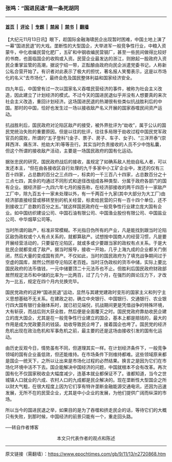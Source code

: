 ### 张鸣：“国进民退”是一条死胡同

---

#### [首页](../../../..?n2720868) &nbsp;|&nbsp; [评论](../../../../../epoch-comment?n2720868) &nbsp;|&nbsp; [专题](../../../../../epoch-special?n2720868) &nbsp;|&nbsp; [禁闻](../../../../../epoch-news?n2720868) &nbsp;|&nbsp; [禁书](../../../../../books?n2720868) &nbsp;|&nbsp; [翻墙](https://github.com/gfw-breaker/nogfw/blob/master/README.md?n2720868)


<div class="post_content" id="artbody" itemprop="articleBody">
 <!-- article content begin -->
 <p>
  【大纪元11月13日讯】眼下，趁国际金融海啸民企出现暂时困难，中国土地上演了一幕“国进民退”的大戏。垄断性的大型国企，大举进军一般竞争性行业，中粮入资蒙牛，中化收编民营化肥厂，五矿和中钢收编民营钢厂，甚至一些民间做得比较好的书商，也面临国企的收购或入资。民营企业最发达的浙江，则掀起一股政府入资民企重掌监管的高潮，据说宁绍一带，正酝酿由政府向民企派遣党委书记，人称新公私合营开始了。有识者对此表示了极大的担忧，著名报人笑蜀表示，这是以市场化的名义“去市场化”，最终会危及国民整体利益和国家经济安全。
 </p>
 <p>
  四九年后，中国曾有过一次以国家名义吞噬民营经济的事件，被称为社会主义改造，因此建立了计划经济的模式。不过今天的国进民退似乎并没有人想要真的来次社会主义改造，重回计划经济。这场国进民退的热潮很有些类似抗战胜利后的中国。那时的中国，恰好也发生过一场以接收敌产名义开展的国家吞噬民间资产运动。
 </p>
 <p>
  抗战胜利后，国民政府对沦陷区敌产的接受，被外界批评为“劫收”，属于公认的国民党统治失败的重要原因。但是以往的批评，往往多局限于劫收过程中国民党军政官员的腐败，所谓的“五子登科”(金子、票子、房子、车子、女子)、“三洋开泰”(崇拜西洋、痛东洋、抢劫大洋)等等丑行。其实当时负责接收的人员不少中饱私囊，但这个所谓的接收敌产活动，主要是一场国民政府的国有化运动。
 </p>
 <p>
  据张忠民的研究，国民政府战后的接收，虽规定了如确系敌人抢劫自私人者，可以发还本主，“但在由各接收区自行处理的九千多家中小工矿企业中，发还的仅有三百十四家，占总数的百分之三点四一，标卖的一千三百八十四家，占总数百分之十三点七四，其余的均通过不同形式和途径改组成各种类型、分属于政府各部门的国有企业。据经济部一九四六年七月的报告称，在经济部接收的两千四百十一家敌产工厂中，除九百五十一家未处理以外，有一千两百十九家(其中大部分为大工厂)由经济部直接经营或移转至别的机关经营，标卖给民营的只有一百十四个单位，还不到接收工厂总数的百分之五。”就这样国民政府在一般竞争性行业建立庞大国有企业。如中国纺织建设公司、中国石油有限公司、中国渔业股份有限公司、中国盐业公司、中华烟草公司等。
 </p>
 <p>
  当时所谓的敌产，标准非常模糊。不光指日伪所有的产业，凡是能找到跟当时沦陷区敌伪政权或个人有点关系的，就都算敌产。试想按中国商人的经营习惯，凡是要开展经营活动的，只要留在沦陷区，就或多或少要跟当家的政权有点关系。于是大批民企就都变成了敌产。据当时报导，接收一开始，几乎上海九成的企业都关门倒闭，然后大量的变成国有资产。不仅如此，当时的国民政府为了填充战争期间过于空虚的国库，居然公然掠夺沦陷区老百姓。当时汪伪政权的货币中储，实际上要比国民政府的法币值钱，一元中储要顶二十元法币也不止。但胜利后国民政府财政部居然规定法币和中储的比率为一比两百，过了几个月，在强烈的舆论压力下，才改为一比五，规定在四个月内兑换完毕。
 </p>
 <p>
  国民党政府的这种“国进民退”运动，显然与其建党建政时变形的国家主义和列宁主义思想基础不无关系。在建政之初，确立中央银行、中国银行、交通银行、农业银行四大国有银行金融体系时，就已初见端倪，抗战期间更是凭借战争的特殊环境，大有斩获，而战后则大获全胜，然后便是全面覆灭之时。国民党政府靠劫收民企建立的庞大国企，尤其是在一般竞争性行业建立的国企，基本上都是赔钱的，最大的作用是成为党政要员的钱袋。劫收导致民企垮了，接着国企也垮了。国民党的经济危机出现在政治危机和军事危机之前，最主要的还是这场由接收引发的国有化运动。
 </p>
 <p>
  由历史反观今日，情势虽有不同，但道理其实一样。在计划经济条件下，一般竞争领域的国有企业虽低效，但还能维持。在市场条件下则维持都难。这些领域原来都是国企一统天下，之所以让出来是市场化过程的必然结果。换言之是因为它们在市场化环境中活不下去。国企能解决中国经济的问题，中国就根本不会有改革。再次国有化不仅国家税收会大幅度减少，连基本就业都保证不了。谁都知道，当今之世城镇人口就业的六成、农村人口的九成都是民企解决的。现在垄断性大型国企之所以财大气粗，在很大程度上因为它们享有特许垄断金融能源交通电讯，还因为迅速发展，无所不在的民营企业，尤其是中小企业的发展，为他们提供广阔而纵深的市场。
 </p>
 <p>
  所以当今的国进民退之举，如果目的是为了吞噬和挤走民企的话，等待它们的大概只有失败，到那时候，中国经济的前景只能有一个，重走回头路。
 </p>
 <p>
  ──转自作者博客
  <font color="#ffffff">
   (http://www.dajiyuan.com)
  </font>
  <br/>
  <center>
   <font class="GY13">
    本文只代表作者的观点和陈述
   </font>
  </center>
 </p>
 <!-- article content end -->
 <div id="below_article_ad">
 </div>
</div>


---

原文链接（需翻墙）：https://www.epochtimes.com/gb/9/11/13/n2720868.htm